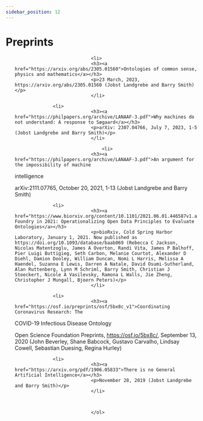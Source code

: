 ```yaml
---
sidebar_position: 12
---
```


# Preprints

<ol>

								<li>
								<h3><a href="https://arxiv.org/abs/2305.01560">Ontologies of common sense, physics and mathematics</a></h3>
								<p>23 March, 2023, https://arxiv.org/abs/2305.01560 (Jobst Landgrebe and Barry Smith)</p>
								</li>

                  <li>
								<h3><a href="https://philpapers.org/archive/LANAAF-3.pdf">Why machines do not understand: A response to Søgaard</a></h3>
								<p>arXiv: 2307.04766, July 7, 2023, 1-5 (Jobst Landgrebe and Barry Smith)</p>
								</li>

                                    <li>
								<h3><a href="https://philpapers.org/archive/LANAAF-3.pdf">An argument for the impossibility of machine 
intelligence</a></h3>
								<p>arXiv:2111.07765, October 20, 2021, 1-13 (Jobst Landgrebe and Barry Smith)</p>
								</li>

                  <li>
								<h3><a href="https://www.biorxiv.org/content/10.1101/2021.06.01.446587v1.abstract">OBO Foundry in 2021: Operationalizing Open Data Principles to Evaluate Ontologies</a></h3>
								<p>bioRxiv, Cold Spring Harbor Laboratory, January 1, 2021. Now published as https://doi.org/10.1093/database/baab069 (Rebecca C Jackson, Nicolas Matentzoglu, James A Overton, Randi Vita, James P Balhoff, Pier Luigi Buttigieg, Seth Carbon, Melanie Courtot, Alexander D Diehl, Damion Dooley, William Duncan, Nomi L Harris, Melissa A Haendel, Suzanna E Lewis, Darren A Natale, David Osumi-Sutherland, Alan Ruttenberg, Lynn M Schriml, Barry Smith, Christian J Stoeckert, Nicole A Vasilevsky, Ramona L Walls, Jie Zheng, Christopher J Mungall, Bjoern Peters)</p>
								</li>

                  <li>
								<h3><a href="https://osf.io/preprints/osf/5bx8c_v1">Coordinating Coronavirus Research: The 
COVID-19 Infectious Disease Ontology</a></h3>
								<p>Open Science Foundation Preprints, https://osf.io/5bx8c/, September 13, 2020 (John Beverley, Shane Babcock, Gustavo Carvalho, Lindsay Cowell, Sebastian Duesing, Regina Hurley) </p>
								</li>

                  <li>
								<h3><a href="https://arxiv.org/pdf/1906.05833">There is no General Artificial Intelligence</a></h3>
								<p>November 28, 2019 (Jobst Landgrebe and Barry Smith)</p>
								</li>
									
							
									
								</ol>